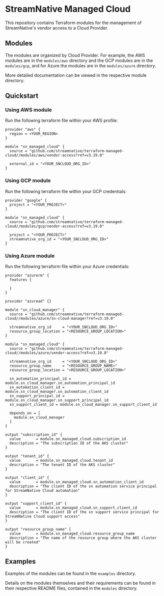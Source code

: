 <!--
  ~ Copyright 2023 StreamNative, Inc.
  ~
  ~ Licensed under the Apache License, Version 2.0 (the "License");
  ~ you may not use this file except in compliance with the License.
  ~ You may obtain a copy of the License at
  ~
  ~     http://www.apache.org/licenses/LICENSE-2.0
  ~
  ~ Unless required by applicable law or agreed to in writing, software
  ~ distributed under the License is distributed on an "AS IS" BASIS,
  ~ WITHOUT WARRANTIES OR CONDITIONS OF ANY KIND, either express or implied.
  ~ See the License for the specific language governing permissions and
  ~ limitations under the License.
-->

# StreamNative Managed Cloud
This repository contains Terraform modules for the management of StreamNative's vendor access to a Cloud Provider.

## Modules
The modules are organized by Cloud Provider. For example, the AWS modules are in the `modules/aws` directory and the GCP modules are in the `modules/gcp`, and for Azure the modules are in the `modules/azure` directory.

More detailed documentation can be viewed in the respective module directory.

## Quickstart

### Using AWS module

Run the following terraform file within your AWS profile:

<!-- x-release-please-start-version -->
```hcl
provider "aws" {
  region = <YOUR_REGION>
}

module "sn_managed_cloud" {
  source = "github.com/streamnative/terraform-managed-cloud//modules/aws/vendor-access?ref=v3.19.0"

  external_id = "<YOUR_SNCLOUD_ORG_ID>"
}
```
<!-- x-release-please-end -->

### Using GCP module

Run the following terraform file within your GCP credentials:

<!-- x-release-please-start-version -->
```hcl
provider "google" {
  project = "<YOUR_PROJECT>"
}

module "sn_managed_cloud" {
  source = "github.com/streamnative/terraform-managed-cloud//modules/gcp/vendor-access?ref=v3.19.0"

  project = "<YOUR_PROJECT>"
  streamnative_org_id = "<YOUR_SNCLOUD_ORG_ID>"
}
```
<!-- x-release-please-end -->

### Using Azure module

Run the following terraform file within your Azure credentials:

<!-- x-release-please-start-version -->
```hcl
provider "azurerm" {
  features {

  }
}

provider "azuread" {}

module "sn_cloud_manager" {
  source = "github.com/streamnative/terraform-managed-cloud//modules/azure/sn-cloud-manager?ref=v3.19.0"

  streamnative_org_id     = "<YOUR_SNCLOUD_ORG_ID>"
  resource_group_location = "<RESOURCE_GROUP_LOCATION>"
}

module "sn_managed_cloud" {
  source = "github.com/streamnative/terraform-managed-cloud//modules/azure/vendor-access?ref=v3.19.0"

  streamnative_org_id     = "<YOUR_SNCLOUD_ORG_ID>"
  resource_group_name     = "<RESOURCE_GROUP_NAME>"
  resource_group_location = "<RESOURCE_GROUP_LOCATION>"

  sn_automation_principal_id = module.sn_cloud_manager.sn_automation_principal_id
  sn_automation_client_id = module.sn_cloud_manager.sn_automation_client_id
  sn_support_principal_id = module.sn_cloud_manager.sn_support_principal_id
  sn_support_client_id = module.sn_cloud_manager.sn_support_client_id

  depends_on = [
    module.sn_cloud_manager
  ]
}

output "subscription_id" {
  value       = module.sn_managed_cloud.subscription_id
  description = "The subscription ID of the AKS cluster"
}

output "tenant_id" {
  value       = module.sn_managed_cloud.tenant_id
  description = "The tenant ID of the AKS cluster"
}

output "client_id" {
  value       = module.sn_managed_cloud.sn_automation_client_id
  description = "The client ID of the sn automation service principal for StreamNative Cloud automation"
}

output "support_client_id" {
  value       = module.sn_managed_cloud.sn_support_client_id
  description = "The client ID of the sn support service principal for StreamNative Cloud support access"
}

output "resource_group_name" {
  value       = module.sn_managed_cloud.resource_group_name
  description = "The name of the resource group where the AKS cluster will be created"
}
```
<!-- x-release-please-end -->

## Examples
Examples of the modules can be found in the `examples` directory.

Details on the modules themselves and their requirements can be found in their respective README files, contained in the `modules` directory.

